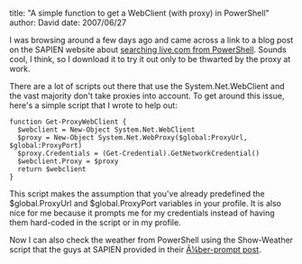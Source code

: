 
title: "A simple function to get a WebClient (with proxy) in PowerShell"
author: David
date: 2007/06/27

I was browsing around a few days ago and came across a link to a blog post on the SAPIEN website about [searching live.com from PowerShell](http://blog.sapien.com/current/2007/5/7/live-search-in-windows-powershell.html). Sounds cool, I think, so I download it to try it out only to be thwarted by the proxy at work. 

There are a lot of scripts out there that use the System.Net.WebClient and the vast majority don't take proxies into account. To get around this issue, here's a simple script that I wrote to help out:

    function Get-ProxyWebClient {
      $webclient = New-Object System.Net.WebClient
      $proxy = New-Object System.Net.WebProxy($global:ProxyUrl, $global:ProxyPort)
      $proxy.Credentials = (Get-Credential).GetNetworkCredential()
      $webclient.Proxy = $proxy
      return $webclient
    }

This script makes the assumption that you've already predefined the $global.ProxyUrl and $global.ProxyPort variables in your profile. It is also nice for me because it prompts me for my credentials instead of having them hard-coded in the script or in my profile. 

Now I can also check the weather from PowerShell using the Show-Weather script that the guys at SAPIEN provided in their [Ã¼ber-prompt post](http://blog.sapien.com/current/2007/6/13/one-prompt-to-rule-them-all.html).
